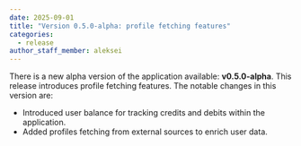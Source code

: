 ```yaml
---
date: 2025-09-01
title: "Version 0.5.0-alpha: profile fetching features"
categories:
  - release
author_staff_member: aleksei
---
```


There is a new alpha version of the application available: **v0.5.0-alpha**. This release introduces profile fetching features. The notable changes in this version are:

- Introduced user balance for tracking credits and debits within the application.
- Added profiles fetching from external sources to enrich user data.
